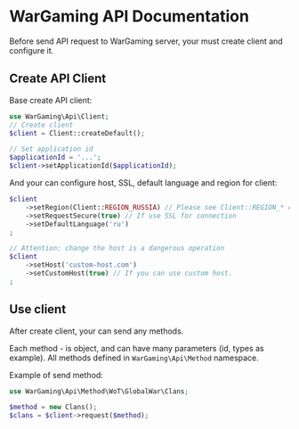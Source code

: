 WarGaming API Documentation
===========================

Before send API request to WarGaming server, your must create client and configure it.

Create API Client
-----------------

Base create API client:

```php
use WarGaming\Api\Client;
// Create client
$client = Client::createDefault();

// Set application id
$applicationId = '...';
$client->setApplicationId($applicationId);
```

And your can configure host, SSL, default language and region for client:

```php
$client
    ->setRegion(Client::REGION_RUSSIA) // Please see Client::REGION_* constants for available regions
    ->setRequestSecure(true) // If use SSL for connection
    ->setDefaultLanguage('ru')
;

// Attention: change the host is a dangerous operation
$client
    ->setHost('custom-host.com')
    ->setCustomHost(true) // If you can use custom host.
;
```

Use client
----------

After create client, your can send any methods.

Each method - is object, and can have many parameters (id, types as example). All methods
defined in `WarGaming\Api\Method` namespace.

Example of send method:

```php
use WarGaming\Api\Method\WoT\GlobalWar\Clans;

$method = new Clans();
$clans = $client->request($method);
```